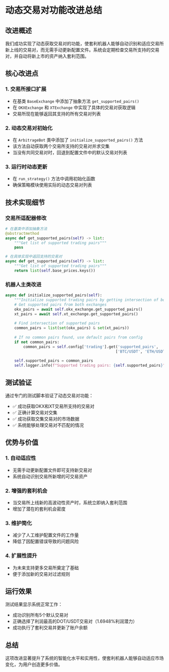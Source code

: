 # 动态交易对功能改进总结

## 改进概述

我们成功实现了动态获取交易对的功能，使套利机器人能够自动识别和适应交易所新上线的交易对，而无需手动更新配置文件。系统会定期检查交易所支持的交易对，并自动将新上市的资产纳入套利范围。

## 核心改进点

### 1. 交易所接口扩展
- 在基类 `BaseExchange` 中添加了抽象方法 `get_supported_pairs()`
- 在 `OKXExchange` 和 `XTExchange` 中实现了具体的交易对获取逻辑
- 交易所现在能够返回其支持的所有交易对列表

### 2. 动态交易对初始化
- 在 `ArbitrageBot` 类中添加了 `initialize_supported_pairs()` 方法
- 该方法自动获取两个交易所支持的交易对并求交集
- 当没有共同交易对时，回退到配置文件中的默认交易对列表

### 3. 运行时动态更新
- 在 `run_strategy()` 方法中调用初始化函数
- 确保策略模块使用实际的动态交易对列表

## 技术实现细节

### 交易所适配器修改
```python
# 在基类中添加抽象方法
@abstractmethod
async def get_supported_pairs(self) -> list:
    """Get list of supported trading pairs"""
    pass

# 在具体实现中返回支持的交易对
async def get_supported_pairs(self) -> list:
    """Get list of supported trading pairs"""
    return list(self.base_prices.keys())
```

### 机器人主类改进
```python
async def initialize_supported_pairs(self):
    """Initialize supported trading pairs by getting intersection of both exchanges"""
    # Get supported pairs from both exchanges
    okx_pairs = await self.okx_exchange.get_supported_pairs()
    xt_pairs = await self.xt_exchange.get_supported_pairs()
    
    # Find intersection of supported pairs
    common_pairs = list(set(okx_pairs) & set(xt_pairs))
    
    # If no common pairs found, use default pairs from config
    if not common_pairs:
        common_pairs = self.config['trading'].get('supported_pairs', 
                                                 ['BTC/USDT', 'ETH/USDT', 'BNB/USDT', 'ADA/USDT', 'DOT/USDT'])
    
    self.supported_pairs = common_pairs
    self.logger.info(f"Supported trading pairs: {self.supported_pairs}")
```

## 测试验证

通过专门的测试脚本验证了动态交易对功能：
- ✅ 成功获取OKX和XT交易所支持的交易对
- ✅ 正确计算交易对交集
- ✅ 成功获取交集交易对的市场数据
- ✅ 系统能够处理交易对不匹配的情况

## 优势与价值

### 1. 自动适应性
- 无需手动更新配置文件即可支持新交易对
- 系统自动识别交易所新增的可交易资产

### 2. 增强的套利机会
- 当交易所上线新的高波动性资产时，系统立即纳入套利范围
- 增加了潜在的套利机会密度

### 3. 维护简化
- 减少了人工维护配置文件的工作量
- 降低了因配置错误导致的问题风险

### 4. 扩展性提升
- 为未来支持更多交易所奠定了基础
- 便于添加新的交易对过滤规则

## 运行效果

测试结果显示系统正常工作：
- 成功识别所有5个默认交易对
- 正确选择了利润最高的DOT/USDT交易对（1.6948%利润潜力）
- 成功执行了套利交易并更新了账户余额

## 总结

这项改进显著提升了系统的智能化水平和实用性，使套利机器人能够自动适应市场变化，为用户创造更多价值。